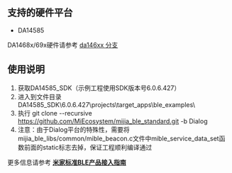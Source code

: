 ## 支持的硬件平台

- DA14585

DA1468x/69x硬件请参考 [da146xx 分支](https://github.com/MiEcosystem/mijia_ble_standard/tree/da146xx)

## 使用说明

1. 获取DA14585_SDK（示例工程使用SDK版本号6.0.6.427） 
2. 进入到文件目录 DA14585_SDK\6.0.6.427\projects\target_apps\ble_examples\
3. 执行 git clone --recursive https://github.com/MiEcosystem/mijia_ble_standard.git -b Dialog
4. 注意：由于Dialog平台的特殊性，需要将mijia_ble_libs/common/mible_beacon.c文件中mible_service_data_set函数前面的static标志去掉，保证工程顺利编译通过

更多信息请参考 [**米家标准BLE产品接入指南**](https://github.com/MiEcosystem/miio_open/blob/master/ble/02-标准BLE接入开发.md)
